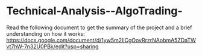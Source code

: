 # Technical-Analysis--AlgoTrading-
Read the following document to get the summary of the project and a brief understanding on how it works:
https://docs.google.com/document/d/1yw5m2IlCgOovRrzrNAobmA5ZDaTWvt7hW-7n32U0PBk/edit?usp=sharing
